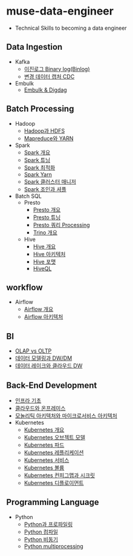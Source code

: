 # muse-data-engineer
- Technical Skills to becoming a data engineer

## Data Ingestion
- Kafka
  - [이진로그 Binary log(Binlog)](https://github.com/mjs1995/muse-data-engineer/blob/main/doc/Data%20Ingestion/binlog.md)
  - [변경 데이터 캡처 CDC](https://github.com/mjs1995/muse-data-engineer/blob/main/doc/Data%20Ingestion/cdc.md)
- Embulk
  - [Embulk & Digdag](https://github.com/mjs1995/muse-data-engineer/blob/main/doc/Data%20Ingestion/embulk.md)

## Batch Processing
- Hadoop
  - [Hadoop과 HDFS](https://github.com/mjs1995/muse-data-engineer/blob/main/doc/Batch%20Processing/hadoop_hdfs.md)
  - [Mapreduce와 YARN](https://github.com/mjs1995/muse-data-engineer/blob/main/doc/Batch%20Processing/hadoop_map_yarn.md)
- Spark
  - [Spark 개요](https://github.com/mjs1995/muse-data-engineer/blob/main/doc/Batch%20Processing/spark_base.md)
  - [Spark 튜닝](https://github.com/mjs1995/muse-data-engineer/blob/main/doc/Batch%20Processing/spark_tuning.md)
  - [Spark 최적화](https://github.com/mjs1995/muse-data-engineer/blob/main/doc/Batch%20Processing/spark_optimization.md)
  - [Spark Yarn](https://github.com/mjs1995/muse-data-engineer/blob/main/doc/Batch%20Processing/spark_yarn.md)
  - [Spark 클러스터 매니저](https://github.com/mjs1995/muse-data-engineer/blob/main/doc/Batch%20Processing/spark_cluster_manager.md)
  - [Spark 조인과 셔플](https://github.com/mjs1995/muse-data-engineer/blob/main/doc/Batch%20Processing/spark_join.md)
- Batch SQL
  - Presto
    - [Presto 개요](https://github.com/mjs1995/muse-data-engineer/blob/main/doc/Batch%20Processing/presto_base.md)
    - [Presto 튜닝](https://github.com/mjs1995/muse-data-engineer/blob/main/doc/Batch%20Processing/presto_tuning.md)
    - [Presto 쿼리 Processing](https://github.com/mjs1995/muse-data-engineer/blob/main/doc/Batch%20Processing/presto_query_processing.md)
    - [Trino 개요](https://github.com/mjs1995/muse-data-engineer/blob/main/doc/Batch%20Processing/trino_base.md)
  - Hive
    - [Hive 개요](https://github.com/mjs1995/muse-data-engineer/blob/main/doc/Batch%20Processing/hive_base.md)
    - [Hive 아키텍처](https://github.com/mjs1995/muse-data-engineer/blob/main/doc/Batch%20Processing/hive_architecture.md)
    - [Hive 포맷](https://github.com/mjs1995/muse-data-engineer/blob/main/doc/Batch%20Processing/hive_format.md)
    - [HiveQL](https://github.com/mjs1995/muse-data-engineer/blob/main/doc/Batch%20Processing/hive_hiveql.md)

## workflow
- Airflow
  - [Airflow 개요](https://github.com/mjs1995/muse-data-engineer/blob/main/doc/workflow/airflow_base.md)
  - [Airflow 아키텍처](https://github.com/mjs1995/muse-data-engineer/blob/main/doc/workflow/airflow_architecture.md)

## BI
- [OLAP vs OLTP](https://github.com/mjs1995/muse-data-engineer/blob/main/doc/BI/olap.md)
- [데이터 모델링과 DW/DM](https://github.com/mjs1995/muse-data-engineer/blob/main/doc/BI/data_modeling_dw_dm.md) 
- [데이터 레이크와 클라우드 DW](https://github.com/mjs1995/muse-data-engineer/blob/main/doc/BI/data_lake.md)

## Back-End Development
- [인프라 기초](https://github.com/mjs1995/muse-data-engineer/blob/main/doc/Back-End%20Development/infra_based.md)
- [클라우드와 온프레미스](https://github.com/mjs1995/muse-data-engineer/blob/main/doc/Back-End%20Development/onpremises_cloud.md)
- [모놀리틱 아키텍처와 마이크로서비스 아키텍처](https://github.com/mjs1995/muse-data-engineer/blob/main/doc/Back-End%20Development/msa.md)
- Kubernetes
  - [Kubernetes 개요](https://github.com/mjs1995/muse-data-engineer/blob/main/doc/Back-End%20Development/kubernetes_base.md)
  - [Kubernetes 오브젝트 모델](https://github.com/mjs1995/muse-data-engineer/blob/main/doc/Back-End%20Development/kubernetes_object.md) 
  - [Kubernetes 파드](https://github.com/mjs1995/muse-data-engineer/blob/main/doc/Back-End%20Development/kubernetes_pod.md)
  - [Kubernetes 레플리케이션](https://github.com/mjs1995/muse-data-engineer/blob/main/doc/Back-End%20Development/kubernetes_replica.md)
  - [Kubernetes 서비스](https://github.com/mjs1995/muse-data-engineer/blob/main/doc/Back-End%20Development/kubernetes_service.md)
  - [Kubernetes 볼륨](https://github.com/mjs1995/muse-data-engineer/blob/main/doc/Back-End%20Development/kubernetes_volume.md)
  - [Kubernetes 컨피그맵과 시크릿](https://github.com/mjs1995/muse-data-engineer/blob/main/doc/Back-End%20Development/kubernetes_config_secret.md)
  - [Kubernetes 디플로이먼트](https://github.com/mjs1995/muse-data-engineer/blob/main/doc/Back-End%20Development/kubernetes_deployment.md)

## Programming Language
- Python
  - [Python과 프로파일링](https://github.com/mjs1995/muse-data-engineer/blob/main/doc/Programming%20Language/python_profiling.md)
  - [Python 컴파일](https://github.com/mjs1995/muse-data-engineer/blob/main/doc/Programming%20Language/python_comfile.md)
  - [Python 비동기](https://github.com/mjs1995/muse-data-engineer/blob/main/doc/Programming%20Language/python_Async.md)
  - [Python multiprocessing](https://github.com/mjs1995/muse-data-engineer/blob/main/doc/Programming%20Language/python_multiprocessing.md)
